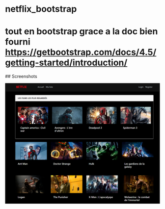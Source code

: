 # netflix_bootstrap


# tout en bootstrap grace a la doc bien fourni https://getbootstrap.com/docs/4.5/getting-started/introduction/

</h1>
## Screenshots

<img
		width="600"
		alt="Capture 1"
		src="https://github.com/zackpathou/netflix_bootstrap/blob/main/img_netflix.png">


